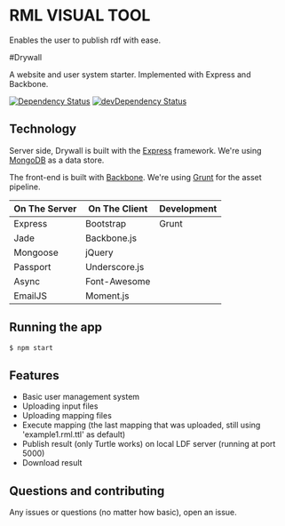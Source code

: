 # RML VISUAL TOOL

Enables the user to publish rdf with ease.

#Drywall

A website and user system starter. Implemented with Express and Backbone.

[![Dependency Status](https://david-dm.org/jedireza/drywall.svg?theme=shields.io)](https://david-dm.org/jedireza/drywall)
[![devDependency Status](https://david-dm.org/jedireza/drywall/dev-status.svg?theme=shields.io)](https://david-dm.org/jedireza/drywall#info=devDependencies)


## Technology

Server side, Drywall is built with the [Express](http://expressjs.com/)
framework. We're using [MongoDB](http://www.mongodb.org/) as a data store.

The front-end is built with [Backbone](http://backbonejs.org/).
We're using [Grunt](http://gruntjs.com/) for the asset pipeline.

| On The Server | On The Client  | Development |
| ------------- | -------------- | ----------- |
| Express       | Bootstrap      | Grunt       |
| Jade          | Backbone.js    |             |
| Mongoose      | jQuery         |             |
| Passport      | Underscore.js  |             |
| Async         | Font-Awesome   |             |
| EmailJS       | Moment.js      |             |


## Running the app

```bash
$ npm start

```

## Features

 - Basic user management system
 - Uploading input files
 - Uploading mapping files
 - Execute mapping (the last mapping that was uploaded, still using 'example1.rml.ttl' as default)
 - Publish result (only Turtle works) on local LDF server (running at port 5000)
 - Download result


## Questions and contributing

Any issues or questions (no matter how basic), open an issue. 

